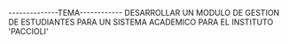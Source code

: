 --------------TEMA------------
DESARROLLAR UN MODULO DE GESTION DE ESTUDIANTES PARA UN SISTEMA ACADEMICO PARA EL INSTITUTO 'PACCIOLI'
